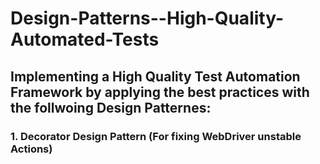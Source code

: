 # Design-Patterns--High-Quality-Automated-Tests

## Implementing a High Quality Test Automation Framework by applying the best practices with the follwoing Design Patternes:
### 1. Decorator Design Pattern (For fixing WebDriver unstable Actions)
